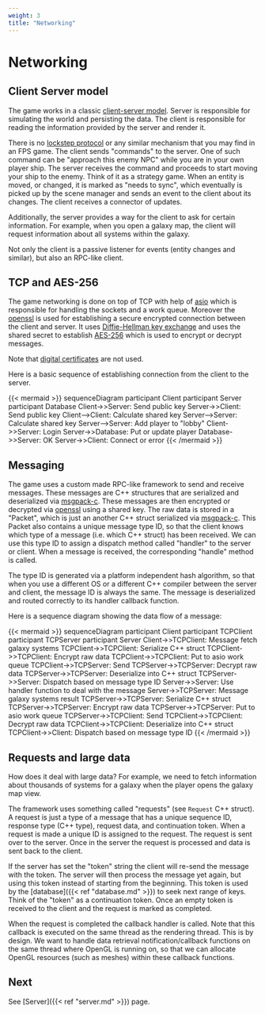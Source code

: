 ```yaml
---
weight: 3
title: "Networking"
---
```


# Networking

## Client Server model

The game works in a classic [client-server model](https://en.wikipedia.org/wiki/Client%E2%80%93server_model). Server is
responsible for simulating the world and persisting the data. The client is responsible for reading the information
provided by the server and render it.

There is no [lockstep protocol](https://en.wikipedia.org/wiki/Lockstep_protocol) or any similar mechanism that you may
find in an FPS game. The client sends "commands" to the server. One of such command can be "approach this enemy NPC"
while you are in your own player ship. The server receives the command and proceeds to start moving your ship to the
enemy. Think of it as a strategy game. When an entity is moved, or changed, it is marked as "needs to sync", which
eventually is picked up by the scene manager and sends an event to the client about its changes. The client receives a
connector of updates.

Additionally, the server provides a way for the client to ask for certain information. For example, when you open a
galaxy map, the client will request information about all systems within the galaxy.

Not only the client is a passive listener for events (entity changes and similar), but also an RPC-like client.

## TCP and AES-256

The game networking is done on top of TCP with help of [asio](https://think-async.com/Asio/) which is responsible for
handling the sockets and a work queue. Moreover the [openssl](https://www.openssl.org/) is used for establishing a
secure encrypted connection between the client and server. It
uses [Diffie-Hellman key exchange](https://en.wikipedia.org/wiki/Diffie%E2%80%93Hellman_key_exchange) and uses the
shared secret to establish [AES-256](https://en.wikipedia.org/wiki/Advanced_Encryption_Standard) which is used to
encrypt or decrypt messages.

Note that [digital certificates](https://en.wikipedia.org/wiki/Transport_Layer_Security#Digital_certificates) are not
used.

Here is a basic sequence of establishing connection from the client to the server.

{{< mermaid >}} sequenceDiagram participant Client participant Server participant Database Client->>Server: Send public
key Server->>Client: Send public key Client-->Client: Calculate shared key Server-->Server: Calculate shared key
Server-->Server: Add player to "lobby"
Client->>Server: Login Server->>Database: Put or update player Database->>Server: OK Server->>Client: Connect or error
{{< /mermaid >}}

## Messaging

The game uses a custom made RPC-like framework to send and receive messages. These messages are C++ structures that are
serialized and deserialized via [msgpack-c](https://msgpack.org/index.html). These messages are then encrypted or
decrypted via [openssl](https://www.openssl.org/) using a shared key. The raw data is stored in a "Packet", which is
just an another C++ struct serialized via [msgpack-c](https://msgpack.org/index.html). This Packet also contains a
unique message type ID, so that the client knows which type of a message (i.e. which C++ struct) has been received. We
can use this type ID to assign a dispatch method called "handler" to the server or client. When a message is received,
the corresponding "handle" method is called.

The type ID is generated via a platform independent hash algorithm, so that when you use a different OS or a different
C++ compiler between the server and client, the message ID is always the same. The message is deserialized and routed
correctly to its handler callback function.

Here is a sequence diagram showing the data flow of a message:

{{< mermaid >}} sequenceDiagram participant Client participant TCPClient participant TCPServer participant Server
Client->>TCPClient: Message fetch galaxy systems TCPClient->>TCPClient: Serialize C++ struct TCPClient->>TCPClient:
Encrypt raw data TCPClient->>TCPClient: Put to asio work queue TCPClient->>TCPServer: Send TCPServer->>TCPServer:
Decrypt raw data TCPServer->>TCPServer: Deserialize into C++ struct TCPServer->>Server: Dispatch based on message type
ID Server->>Server: Use handler function to deal with the message Server->>TCPServer: Message galaxy systems result
TCPServer->>TCPServer: Serialize C++ struct TCPServer->>TCPServer: Encrypt raw data TCPServer->>TCPServer: Put to asio
work queue TCPServer->>TCPClient: Send TCPClient->>TCPClient: Decrypt raw data TCPClient->>TCPClient: Deserialize into
C++ struct TCPClient->>Client: Dispatch based on message type ID {{< /mermaid >}}

## Requests and large data

How does it deal with large data? For example, we need to fetch information about thousands of systems for a galaxy when
the player opens the galaxy map view.

The framework uses something called "requests" (see `Request` C++ struct). A request is just a type of a message that
has a unique sequence ID, response type (C++ type), request data, and continuation token. When a request is made a
unique ID is assigned to the request. The request is sent over to the server. Once in the server the request is
processed and data is sent back to the client.

If the server has set the "token" string the client will re-send the message with the token. The server will then
process the message yet again, but using this token instead of starting from the beginning. This token is used by
the [database]({{< ref "database.md" >}}) to seek next range of keys. Think of the "token" as a continuation token. Once
an empty token is received to the client and the request is marked as completed.

When the request is completed the callback handler is called. Note that this callback is executed on the same thread as
the rendering thread. This is by design. We want to handle data retrieval notification/callback functions on the same
thread where OpenGL is running on, so that we can allocate OpenGL resources (such as meshes) within these callback
functions.

## Next

See [Server]({{< ref "server.md" >}}) page.
